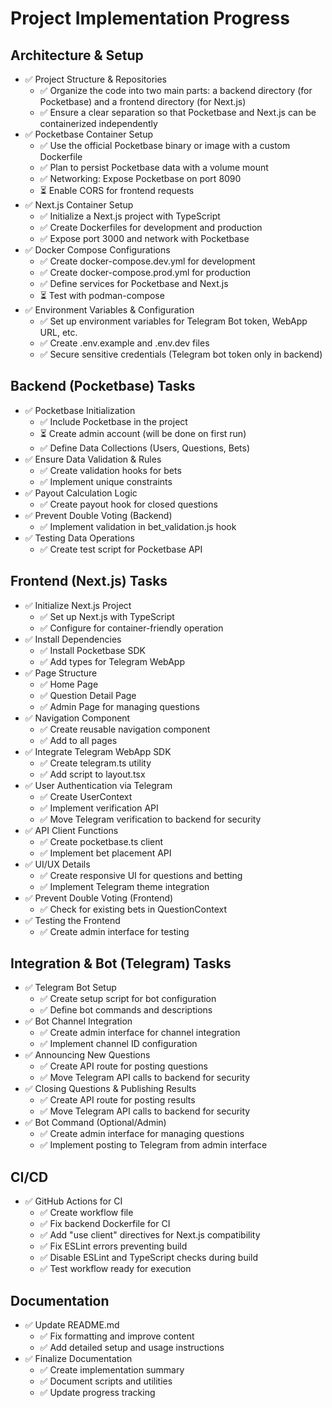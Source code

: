 # Project Implementation Progress

## Architecture & Setup
- ✅ Project Structure & Repositories
  - ✅ Organize the code into two main parts: a backend directory (for Pocketbase) and a frontend directory (for Next.js)
  - ✅ Ensure a clear separation so that Pocketbase and Next.js can be containerized independently
- ✅ Pocketbase Container Setup
  - ✅ Use the official Pocketbase binary or image with a custom Dockerfile
  - ✅ Plan to persist Pocketbase data with a volume mount
  - ✅ Networking: Expose Pocketbase on port 8090
  - ⏳ Enable CORS for frontend requests
- ✅ Next.js Container Setup
  - ✅ Initialize a Next.js project with TypeScript
  - ✅ Create Dockerfiles for development and production
  - ✅ Expose port 3000 and network with Pocketbase
- ✅ Docker Compose Configurations
  - ✅ Create docker-compose.dev.yml for development
  - ✅ Create docker-compose.prod.yml for production
  - ✅ Define services for Pocketbase and Next.js
  - ⏳ Test with podman-compose
- ✅ Environment Variables & Configuration
  - ✅ Set up environment variables for Telegram Bot token, WebApp URL, etc.
  - ✅ Create .env.example and .env.dev files
  - ✅ Secure sensitive credentials (Telegram bot token only in backend)

## Backend (Pocketbase) Tasks
- ✅ Pocketbase Initialization
  - ✅ Include Pocketbase in the project
  - ⏳ Create admin account (will be done on first run)
  - ✅ Define Data Collections (Users, Questions, Bets)
- ✅ Ensure Data Validation & Rules
  - ✅ Create validation hooks for bets
  - ✅ Implement unique constraints
- ✅ Payout Calculation Logic
  - ✅ Create payout hook for closed questions
- ✅ Prevent Double Voting (Backend)
  - ✅ Implement validation in bet_validation.js hook
- ✅ Testing Data Operations
  - ✅ Create test script for Pocketbase API

## Frontend (Next.js) Tasks
- ✅ Initialize Next.js Project
  - ✅ Set up Next.js with TypeScript
  - ✅ Configure for container-friendly operation
- ✅ Install Dependencies
  - ✅ Install Pocketbase SDK
  - ✅ Add types for Telegram WebApp
- ✅ Page Structure
  - ✅ Home Page
  - ✅ Question Detail Page
  - ✅ Admin Page for managing questions
- ✅ Navigation Component
  - ✅ Create reusable navigation component
  - ✅ Add to all pages
- ✅ Integrate Telegram WebApp SDK
  - ✅ Create telegram.ts utility
  - ✅ Add script to layout.tsx
- ✅ User Authentication via Telegram
  - ✅ Create UserContext
  - ✅ Implement verification API
  - ✅ Move Telegram verification to backend for security
- ✅ API Client Functions
  - ✅ Create pocketbase.ts client
  - ✅ Implement bet placement API
- ✅ UI/UX Details
  - ✅ Create responsive UI for questions and betting
  - ✅ Implement Telegram theme integration
- ✅ Prevent Double Voting (Frontend)
  - ✅ Check for existing bets in QuestionContext
- ✅ Testing the Frontend
  - ✅ Create admin interface for testing

## Integration & Bot (Telegram) Tasks
- ✅ Telegram Bot Setup
  - ✅ Create setup script for bot configuration
  - ✅ Define bot commands and descriptions
- ✅ Bot Channel Integration
  - ✅ Create admin interface for channel integration
  - ✅ Implement channel ID configuration
- ✅ Announcing New Questions
  - ✅ Create API route for posting questions
  - ✅ Move Telegram API calls to backend for security
- ✅ Closing Questions & Publishing Results
  - ✅ Create API route for posting results
  - ✅ Move Telegram API calls to backend for security
- ✅ Bot Command (Optional/Admin)
  - ✅ Create admin interface for managing questions
  - ✅ Implement posting to Telegram from admin interface

## CI/CD
- ✅ GitHub Actions for CI
  - ✅ Create workflow file
  - ✅ Fix backend Dockerfile for CI
  - ✅ Add "use client" directives for Next.js compatibility
  - ✅ Fix ESLint errors preventing build
  - ✅ Disable ESLint and TypeScript checks during build
  - ✅ Test workflow ready for execution

## Documentation
- ✅ Update README.md
  - ✅ Fix formatting and improve content
  - ✅ Add detailed setup and usage instructions
- ✅ Finalize Documentation
  - ✅ Create implementation summary
  - ✅ Document scripts and utilities
  - ✅ Update progress tracking
